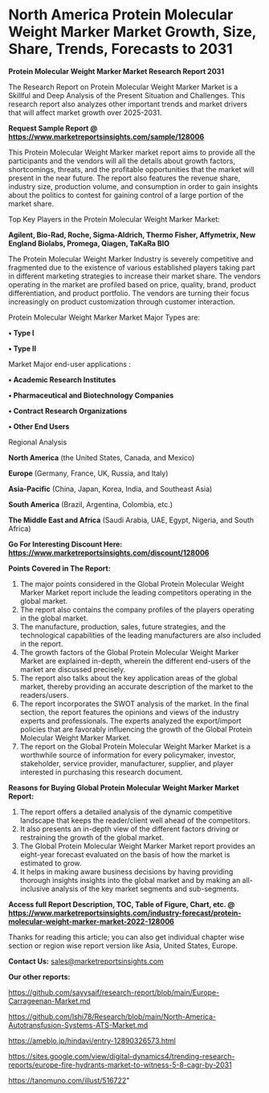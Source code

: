 # North America Protein Molecular Weight Marker Market Growth, Size, Share, Trends, Forecasts to 2031

<strong>Protein Molecular Weight Marker Market Research Report 2031</strong>

The Research Report on Protein Molecular Weight Marker Market is a Skillful and Deep Analysis of the Present Situation and Challenges. This research report also analyzes other important trends and market drivers that will affect market growth over 2025-2031.

<strong>Request Sample Report @ <a href=https://www.marketreportsinsights.com/sample/128006>https://www.marketreportsinsights.com/sample/128006</a></strong>

This Protein Molecular Weight Marker market report aims to provide all the participants and the vendors will all the details about growth factors, shortcomings, threats, and the profitable opportunities that the market will present in the near future. The report also features the revenue share, industry size, production volume, and consumption in order to gain insights about the politics to contest for gaining control of a large portion of the market share.

Top Key Players in the Protein Molecular Weight Marker Market:

<strong>Agilent, Bio-Rad, Roche, Sigma-Aldrich, Thermo Fisher, Affymetrix, New England Biolabs, Promega, Qiagen, TaKaRa BIO</strong>

The Protein Molecular Weight Marker Industry is severely competitive and fragmented due to the existence of various established players taking part in different marketing strategies to increase their market share. The vendors operating in the market are profiled based on price, quality, brand, product differentiation, and product portfolio. The vendors are turning their focus increasingly on product customization through customer interaction.

Protein Molecular Weight Marker Market Major Types are:

<strong>• Type I

• Type II</strong>

Market Major end-user applications :

<strong>• Academic Research Institutes

• Pharmaceutical and Biotechnology Companies

• Contract Research Organizations

• Other End Users</strong>

Regional Analysis

</u><strong><b>North America</b></strong> (the United States, Canada, and Mexico)

<strong><b>Europe </b></strong>(Germany, France, UK, Russia, and Italy)

<strong><b>Asia-Pacific</b></strong> (China, Japan, Korea, India, and Southeast Asia)

<strong><b>South America</b></strong> (Brazil, Argentina, Colombia, etc.)

<strong><b>The Middle East and Africa</b></strong> (Saudi Arabia, UAE, Egypt, Nigeria, and South Africa)

<strong>Go For Interesting Discount Here: <a href=https://www.marketreportsinsights.com/discount/128006>https://www.marketreportsinsights.com/discount/128006</a></strong>

<strong>Points Covered in The Report:</strong>
<ol>
  <li>The major points considered in the Global Protein Molecular Weight Marker Market report include the leading competitors operating in the global market.</li>
  <li>The report also contains the company profiles of the players operating in the global market.</li>
  <li>The manufacture, production, sales, future strategies, and the technological capabilities of the leading manufacturers are also included in the report.</li>
  <li>The growth factors of the Global Protein Molecular Weight Marker Market are explained in-depth, wherein the different end-users of the market are discussed precisely.</li>
  <li>The report also talks about the key application areas of the global market, thereby providing an accurate description of the market to the readers/users.</li>
  <li>The report incorporates the SWOT analysis of the market. In the final section, the report features the opinions and views of the industry experts and professionals. The experts analyzed the export/import policies that are favorably influencing the growth of the Global Protein Molecular Weight Marker Market.</li>
  <li>The report on the Global Protein Molecular Weight Marker Market is a worthwhile source of information for every policymaker, investor, stakeholder, service provider, manufacturer, supplier, and player interested in purchasing this research document.</li>
</ol>
<strong>Reasons for Buying Global Protein Molecular Weight Marker Market Report:</strong>

<ol>
  <li>The report offers a detailed analysis of the dynamic competitive landscape that keeps the reader/client well ahead of the competitors.</li>
  <li>It also presents an in-depth view of the different factors driving or restraining the growth of the global market.</li>
  <li>The Global Protein Molecular Weight Marker Market report provides an eight-year forecast evaluated on the basis of how the market is estimated to grow.</li>
  <li>It helps in making aware business decisions by having providing thorough insights insights into the global market and by making an all-inclusive analysis of the key market segments and sub-segments.</li>
</ol>
<strong>Access full Report Description, TOC, Table of Figure, Chart, etc. @ <a href=https://www.marketreportsinsights.com/industry-forecast/protein-molecular-weight-marker-market-2022-128006>https://www.marketreportsinsights.com/industry-forecast/protein-molecular-weight-marker-market-2022-128006</a></strong>


Thanks for reading this article; you can also get individual chapter wise section or region wise report version like Asia, United States, Europe.

<strong>Contact Us:</strong>
sales@marketreportsinsights.com

<strong>Our other reports:</strong>

<a href=https://github.com/sayysaif/research-report/blob/main/Europe-Carrageenan-Market.md>https://github.com/sayysaif/research-report/blob/main/Europe-Carrageenan-Market.md</a>

<a href=https://github.com/Ishi78/Research/blob/main/North-America-Autotransfusion-Systems-ATS-Market.md>https://github.com/Ishi78/Research/blob/main/North-America-Autotransfusion-Systems-ATS-Market.md</a>

<a href=https://ameblo.jp/hindavi/entry-12890326573.html>https://ameblo.jp/hindavi/entry-12890326573.html</a>

<a href=https://sites.google.com/view/digital-dynamics4/trending-research-reports/europe-fire-hydrants-market-to-witness-5-8-cagr-by-2031>https://sites.google.com/view/digital-dynamics4/trending-research-reports/europe-fire-hydrants-market-to-witness-5-8-cagr-by-2031</a>

<a href=https://tanomuno.com/illust/516722>https://tanomuno.com/illust/516722</a>"
